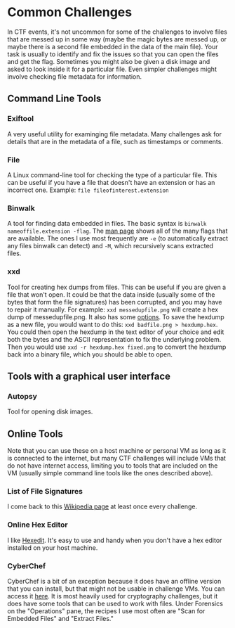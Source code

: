 # Common Challenges

In CTF events, it's not uncommon for some of the challenges to involve files that are messed up in some way (maybe the magic bytes are messed up, or maybe there is a second file embedded in the data of the main file). Your task is usually to identify and fix the issues so that you can open the files and get the flag. Sometimes you might also be given a disk image and asked to look inside it for a particular file. Even simpler challenges might involve checking file metadata for information.

## Command Line Tools

### Exiftool

A very useful utility for examinging file metadata. Many challenges ask for details that are in the metadata of a file, such as timestamps or comments.

### File

A Linux command-line tool for checking the type of a particular file. This can be useful if you have a file that doesn't have an extension or has an incorrect one. Example: `file fileofinterest.extension`

### Binwalk

A tool for finding data embedded in files. The basic syntax is `binwalk nameoffile.extension -flag`. The [man page](https://www.kali.org/tools/binwalk/) shows all of the many flags that are available. The ones I use most frequently are `-e` (to automatically extract any files binwalk can detect) and `-M`, which recursively scans extracted files.

### xxd

Tool for creating hex dumps from files. This can be useful if you are given a file that won't open. It could be that the data inside (usually some of the bytes that form the file signatures) has been corrupted, and you may have to repair it manually. For example: `xxd messedupfile.png` will create a hex dump of messedupfile.png. It also has some [options](https://www.geeksforgeeks.org/xxd-command-in-linux/). To save the hexdump as a new file, you would want to do this: `xxd badfile.png > hexdump.hex`. You could then open the hexdump in the text editor of your choice and edit both the bytes and the ASCII representation to fix the underlying problem. Then you would use `xxd -r hexdump.hex fixed.png` to convert the hexdump back into a binary file, which you should be able to open.

## Tools with a graphical user interface

### Autopsy

Tool for opening disk images.

## Online Tools

Note that you can use these on a host machine or personal VM as long as it is connected to the internet, but many CTF challenges will include VMs that do not have internet access, limiting you to tools that are included on the VM (usually simple command line tools like the ones described above).

### List of File Signatures

I come back to this [Wikipedia page](https://en.wikipedia.org/wiki/List_of_file_signatures) at least once every challenge.

### Online Hex Editor

I like [Hexedit](https://hexed.it). It's easy to use and handy when you don't have a hex editor installed on your host machine.

### CyberChef

CyberChef is a bit of an exception because it does have an offline version that you can install, but that might not be usable in challenge VMs. You can access it [here](https://gchq.github.io/CyberChef/). It is most heavily used for cryptography challenges, but it does have some tools that can be used to work with files. Under Forensics on the "Operations" pane, the recipes I use most often are "Scan for Embedded Files" and "Extract Files."
